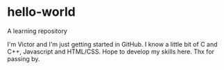 # hello-world
A learning repository

I'm Victor and I'm just getting started in GitHub. I know a little bit of C and C++, Javascript and HTML/CSS.
Hope to develop my skills here.
Thx for passing by.
